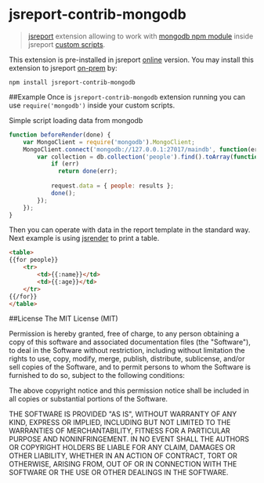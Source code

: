 # jsreport-contrib-mongodb

> [jsreport](https://github.com/jsreport/jsreport) extension allowing to work with [mongodb npm module](https://github.com/mongodb/node-mongodb-native) inside jsreport [custom scripts](http://jsreport.net/learn/scripts).

This extension is pre-installed in jsreport [online](http://jsreport.net/online) version. You may install this extension to jsreport [on-prem](http://jsreport.net/on-prem) by:

```
npm install jsreport-contrib-mongodb
```

##Example
Once is `jsreport-contrib-mongodb` extension running you can use `require('mongodb')` inside your custom scripts.

Simple script loading data from mongodb

```javascript
function beforeRender(done) {
	var MongoClient = require('mongodb').MongoClient; 
	MongoClient.connect('mongodb://127.0.0.1:27017/maindb', function(err, db) {
		var collection = db.collection('people').find().toArray(function(err, results) {
		    if (err)
		      return done(err);
		      
			request.data = { people: results };
			done();
		});
	});
}
```

Then you can operate with data in the report template in the standard way. Next example is using [jsrender](http://jsreport.net/learn/jsrender) to print a table.
```html
<table>	
{{for people}}
	<tr>
		<td>{{:name}}</td>
		<td>{{:age}}</td>
	</tr>
{{/for}}
</table>
```


##License
The MIT License (MIT)

Permission is hereby granted, free of charge, to any person obtaining a copy
of this software and associated documentation files (the "Software"), to deal
in the Software without restriction, including without limitation the rights
to use, copy, modify, merge, publish, distribute, sublicense, and/or sell
copies of the Software, and to permit persons to whom the Software is
furnished to do so, subject to the following conditions:

The above copyright notice and this permission notice shall be included in all
copies or substantial portions of the Software.

THE SOFTWARE IS PROVIDED "AS IS", WITHOUT WARRANTY OF ANY KIND, EXPRESS OR
IMPLIED, INCLUDING BUT NOT LIMITED TO THE WARRANTIES OF MERCHANTABILITY,
FITNESS FOR A PARTICULAR PURPOSE AND NONINFRINGEMENT. IN NO EVENT SHALL THE
AUTHORS OR COPYRIGHT HOLDERS BE LIABLE FOR ANY CLAIM, DAMAGES OR OTHER
LIABILITY, WHETHER IN AN ACTION OF CONTRACT, TORT OR OTHERWISE, ARISING FROM,
OUT OF OR IN CONNECTION WITH THE SOFTWARE OR THE USE OR OTHER DEALINGS IN THE
SOFTWARE.
